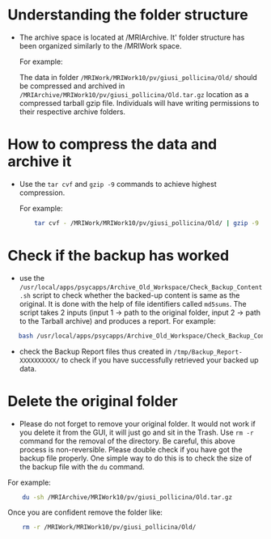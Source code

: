 # Understanding the folder structure

- The archive space is located at /MRIArchive. It' folder structure has been organized similarly to the /MRIWork space.

  For example:

  The data in folder ```/MRIWork/MRIWork10/pv/giusi_pollicina/Old/``` should be compressed and archived in ```/MRIArchive/MRIWork10/pv/giusi_pollicina/Old.tar.gz``` location as a compressed tarball gzip file. Individuals will have writing permissions to their respective archive folders.



# How to compress the data and archive it

- Use the ```tar cvf``` and ```gzip -9``` commands to achieve highest compression. 

  For example:

  ```bash
      tar cvf - /MRIWork/MRIWork10/pv/giusi_pollicina/Old/ | gzip -9 -> /MRIArchive/MRIWork10/pv/giusi_pollicina/Old.tar.gz
  ```

# Check if the backup has worked 

- use the ```/usr/local/apps/psycapps/Archive_Old_Workspace/Check_Backup_Content.sh``` script to check whether the backed-up content is same as the original. It is done with the help of file identifiers called ```md5sums```. The script takes 2 inputs (input 1 -> path to the original folder, input 2 -> path to the Tarball archive) and produces a report. For example:

```bash
   bash /usr/local/apps/psycapps/Archive_Old_Workspace/Check_Backup_Content.sh \\ /MRIWork/MRIWork10/pv/giusi_pollicina/Old/ \\ /MRIArchive/MRIWork10/pv/giusi_pollicina/Old.tar.gz
```
- check the Backup Report files thus created in ```/tmp/Backup_Report-XXXXXXXXXX/``` to check if you have successfully retrieved your backed up data.


# Delete the original folder

- Please do not forget to remove your original folder. It would not work if you delete it from the GUI, it will just go and sit in the Trash. Use ```rm -r``` command for the removal of the directory. Be careful, this above process is non-reversible. Please double check if you have got the backup file properly. One simple way to do this is to check the size of the backup file with the `du` command. 

For example:

```bash
    du -sh /MRIArchive/MRIWork10/pv/giusi_pollicina/Old.tar.gz

```

Once you are confident remove the folder like:

```bash
    rm -r /MRIWork/MRIWork10/pv/giusi_pollicina/Old/
```
